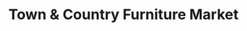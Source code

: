 ---
title: "Town & Country Furniture Market"
url: /black-mountain/town-und-country-furniture-market/
shop: Möbel
---